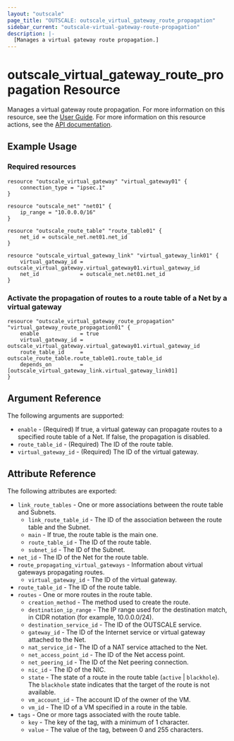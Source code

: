 ```yaml
---
layout: "outscale"
page_title: "OUTSCALE: outscale_virtual_gateway_route_propagation"
sidebar_current: "outscale-virtual-gateway-route-propagation"
description: |-
  [Manages a virtual gateway route propagation.]
---
```


# outscale_virtual_gateway_route_propagation Resource

Manages a virtual gateway route propagation.
For more information on this resource, see the [User Guide](https://wiki.outscale.net/display/EN/About+Routing+Configuration+for+VPN+Connections).
For more information on this resource actions, see the [API documentation](https://docs.outscale.com/api#updateroutepropagation).

## Example Usage

### Required resources

```hcl
resource "outscale_virtual_gateway" "virtual_gateway01" {
	connection_type = "ipsec.1"
}

resource "outscale_net" "net01" {
	ip_range = "10.0.0.0/16"
}

resource "outscale_route_table" "route_table01" {
	net_id = outscale_net.net01.net_id
}

resource "outscale_virtual_gateway_link" "virtual_gateway_link01" {
	virtual_gateway_id = outscale_virtual_gateway.virtual_gateway01.virtual_gateway_id
	net_id             = outscale_net.net01.net_id
}
```

### Activate the propagation of routes to a route table of a Net by a virtual gateway

```hcl
resource "outscale_virtual_gateway_route_propagation" "virtual_gateway_route_propagation01" {
	enable             = true
	virtual_gateway_id = outscale_virtual_gateway.virtual_gateway01.virtual_gateway_id
	route_table_id     = outscale_route_table.route_table01.route_table_id
	depends_on         = [outscale_virtual_gateway_link.virtual_gateway_link01]
}
```

## Argument Reference

The following arguments are supported:

* `enable` - (Required) If true, a virtual gateway can propagate routes to a specified route table of a Net. If false, the propagation is disabled.
* `route_table_id` - (Required) The ID of the route table.
* `virtual_gateway_id` - (Required) The ID of the virtual gateway.

## Attribute Reference

The following attributes are exported:

* `link_route_tables` - One or more associations between the route table and Subnets.
    * `link_route_table_id` - The ID of the association between the route table and the Subnet.
    * `main` - If true, the route table is the main one.
    * `route_table_id` - The ID of the route table.
    * `subnet_id` - The ID of the Subnet.
* `net_id` - The ID of the Net for the route table.
* `route_propagating_virtual_gateways` - Information about virtual gateways propagating routes.
    * `virtual_gateway_id` - The ID of the virtual gateway.
* `route_table_id` - The ID of the route table.
* `routes` - One or more routes in the route table.
    * `creation_method` - The method used to create the route.
    * `destination_ip_range` - The IP range used for the destination match, in CIDR notation (for example, 10.0.0.0/24).
    * `destination_service_id` - The ID of the OUTSCALE service.
    * `gateway_id` - The ID of the Internet service or virtual gateway attached to the Net.
    * `nat_service_id` - The ID of a NAT service attached to the Net.
    * `net_access_point_id` - The ID of the Net access point.
    * `net_peering_id` - The ID of the Net peering connection.
    * `nic_id` - The ID of the NIC.
    * `state` - The state of a route in the route table (`active` \| `blackhole`). The `blackhole` state indicates that the target of the route is not available.
    * `vm_account_id` - The account ID of the owner of the VM.
    * `vm_id` - The ID of a VM specified in a route in the table.
* `tags` - One or more tags associated with the route table.
    * `key` - The key of the tag, with a minimum of 1 character.
    * `value` - The value of the tag, between 0 and 255 characters.

